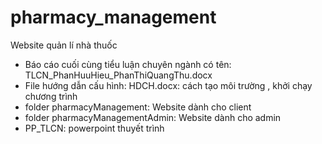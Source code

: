 # pharmacy_management
Website quản lí nhà thuốc
- Báo cáo cuối cùng tiểu luận chuyên ngành có tên: TLCN_PhanHuuHieu_PhanThiQuangThu.docx
- File hướng dẫn cấu hình: HDCH.docx: cách tạo môi trường , khởi chạy chương trình
- folder pharmacyManagement: Website dành cho client
- folder pharmacyManagementAdmin: Website dành cho admin
- PP_TLCN: powerpoint thuyết trình

